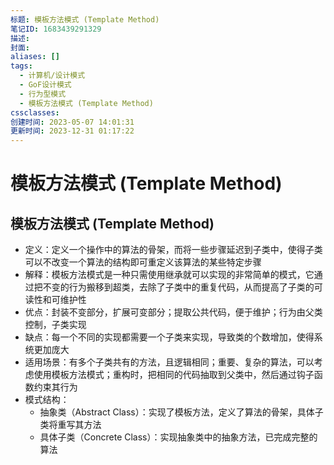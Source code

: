```yaml
---
标题: 模板方法模式 (Template Method)
笔记ID: 1683439291329
描述: 
封面: 
aliases: []
tags:
  - 计算机/设计模式
  - GoF设计模式
  - 行为型模式
  - 模板方法模式 (Template Method)
cssclasses: 
创建时间: 2023-05-07 14:01:31
更新时间: 2023-12-31 01:17:22
---
```


# 模板方法模式 (Template Method)

## 模板方法模式 (Template Method)

- 定义：定义一个操作中的算法的骨架，而将一些步骤延迟到子类中，使得子类可以不改变一个算法的结构即可重定义该算法的某些特定步骤
- 解释：模板方法模式是一种只需使用继承就可以实现的非常简单的模式，它通过把不变的行为搬移到超类，去除了子类中的重复代码，从而提高了子类的可读性和可维护性
- 优点：封装不变部分，扩展可变部分；提取公共代码，便于维护；行为由父类控制，子类实现
- 缺点：每一个不同的实现都需要一个子类来实现，导致类的个数增加，使得系统更加庞大
- 适用场景：有多个子类共有的方法，且逻辑相同；重要、复杂的算法，可以考虑使用模板方法模式；重构时，把相同的代码抽取到父类中，然后通过钩子函数约束其行为
- 模式结构：
  - 抽象类（Abstract Class）：实现了模板方法，定义了算法的骨架，具体子类将重写其方法
  - 具体子类（Concrete Class）：实现抽象类中的抽象方法，已完成完整的算法
